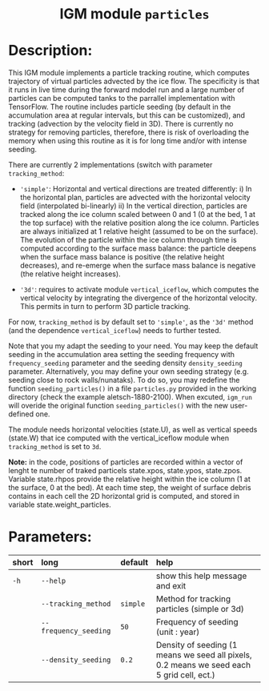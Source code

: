 
### <h1 align="center" id="title">IGM module `particles` </h1>

# Description:

This IGM module implements a particle tracking routine, which computes trajectory of virtual particles advected by the ice flow. The specificity is that it runs in live time during the forward mdodel run and a large number of particles can be computed tanks to the parrallel implementation with TensorFlow. The routine includes particle seeding (by default in the accumulation area at regular intervals, but this can be customized), and tracking (advection by the velocity field in 3D). There is currently no strategy for removing particles, therefore, there is risk of overloading the memory when using this routine as it is for long time and/or with intense seeding.

 There are currently 2 implementations (switch with parameter `tracking_method`:

- `'simple'`: Horizontal and vertical directions are treated differently: i) In the horizontal plan, particles are advected with the horizontal velocity field (interpolated bi-linearly) ii) In the vertical direction, particles are tracked along the ice column scaled between 0 and 1 (0 at the bed, 1 at the top surface) with the  relative position along the ice column. Particles are always initialized at 1 relative height (assumed to be on the surface). The evolution of the particle within the ice column through time is computed according to the surface mass balance: the particle deepens when the surface mass balance is positive (the relative height decreases), and re-emerge when the surface mass balance is negative (the relative height increases).

- `'3d'`: requires to activate module `vertical_iceflow`, which computes the vertical velocity by integrating the divergence of the horizontal velocity. This permits in turn to perform 3D particle tracking.

For now, `tracking_method` is by default set to  `'simple'`, as the  `'3d'` method (and the dependence `vertical_iceflow`) needs to further tested.

Note that you my adapt the seeding to your need. You may keep the default seeding in the accumulation area setting the seeding frequency with `frequency_seeding` parameter and the seeding density `density_seeding` parameter. Alternatively, you may define your own seeding strategy (e.g. seeding close to rock walls/nunataks). To do so, you may redefine the function `seeding_particles()` in a file `particles.py` provided in the working directory (check the example aletsch-1880-2100). When excuted, `igm_run` will overide the original function `seeding_particles()` with the new user-defined one.

The module needs horizontal velocities (state.U), as well as vertical speeds (state.W) that ice computed with the vertical_iceflow module when `tracking_method` is set to `3d`. 

**Note:** in the code, positions of particles are recorded within a vector of lenght te number of traked particels state.xpos, state.ypos, state.zpos. Variable state.rhpos provide the relative height within the ice column (1 at the surface, 0 at the bed). At each time step, the weight of surface debris contains in each cell the 2D
 horizontal grid is computed, and stored in variable state.weight_particles. 
# Parameters: 


|short|long|default|help|
| :--- | :--- | :--- | :--- |
|`-h`|`--help`||show this help message and exit|
||`--tracking_method`|`simple`|Method for tracking particles (simple or 3d)|
||`--frequency_seeding`|`50`|Frequency of seeding (unit : year)|
||`--density_seeding`|`0.2`|Density of seeding (1 means we seed all pixels, 0.2 means we seed each 5 grid cell, ect.)|
